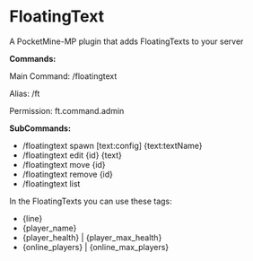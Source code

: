 # FloatingText

A PocketMine-MP plugin that adds FloatingTexts to your server

**Commands:**

Main Command: /floatingtext

Alias: /ft

Permission: ft.command.admin

**SubCommands:**
- /floatingtext spawn [text:config] {text:textName}
- /floatingtext edit {id} {text}
- /floatingtext move {id}
- /floatingtext remove {id}
- /floatingtext list

In the FloatingTexts you can use these tags:
- {line}
- {player_name}
- {player_health} | {player_max_health}
- {online_players} | {online_max_players}
